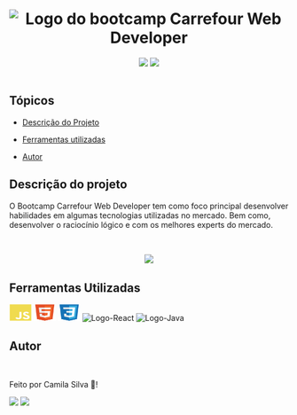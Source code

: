 

<h1 align="center">
  
  <img height="400px" src="https://hermes.digitalinnovation.one/tracks/c157ff82-82fa-4ede-a5e0-56d1b41c385e.png" alt="Logo do bootcamp Carrefour Web Developer">
</h1>

<div align="center">
  <img src="https://img.shields.io/badge/License-MIT-red">
  <img src="https://img.shields.io/badge/Status-Em%20desenvolvimento-informational">
</div>
<br>

<div>
  
  <h2>Tópicos</h2>

- [Descrição do Projeto](#descrição-do-projeto)

- [Ferramentas utilizadas](#ferramentas-utilizadas)

- [Autor](#autor)
  
</div>

<div>
  <h2>Descrição do projeto</h2>
  <p>O Bootcamp Carrefour Web Developer tem como foco principal desenvolver habilidades em algumas tecnologias utilizadas no mercado. Bem como, desenvolver o raciocínio lógico e com os melhores experts do mercado.</p>
   <br>  
  <p align="center" ><img height="400px" src="https://kbase.com.br/novo/wp-content/uploads/2019/05/desenvolvimento-mobile1.jpg"></p>
</div>


<div>
  <h2>Ferramentas Utilizadas</h2>
    <img alt="Logo-Js" height="30" width="40" src="https://raw.githubusercontent.com/devicons/devicon/master/icons/javascript/javascript-plain.svg">
    <img  alt="Logo-HTML" height="30" width="40" src="https://raw.githubusercontent.com/devicons/devicon/master/icons/html5/html5-original.svg">
    <img  alt="Logo-CSS" height="30" width="40" src="https://raw.githubusercontent.com/devicons/devicon/master/icons/css3/css3-original.svg">
    <img alt="Logo-React" height="30" width="40"src="https://cdn.jsdelivr.net/gh/devicons/devicon/icons/react/react-original.svg"> 
   <img alt="Logo-Java" height="40" width="40" src="https://cdn.jsdelivr.net/gh/devicons/devicon/icons/java/java-original.svg"> 
</div>

<div>
  <h2>Autor</h2>
  <img border-radius="50%" src="https://media-exp1.licdn.com/dms/image/C4D03AQE_-h4ESFKeww/profile-displayphoto-shrink_200_200/0/1646939930529?e=1655337600&v=beta&t=RHeY_7gbyD7Z1qbmwUwDMxnpvdGtf-38idJV3QsPCT0" width="100px" alt=""/>
  <p>Feito por Camila Silva 🚀!</p>
  <a href = "mailto:cf.silv466@gmail.com"><img src="https://img.shields.io/badge/-Gmail-%23333?style=for-the-badge&logo=gmail&logoColor=white" target="_blank"></a>
  <a href="https://www.linkedin.com/in/camila-silva-2064681b5/" target="_blank"><img src="https://img.shields.io/badge/-LinkedIn-%230077B5?style=for-the-badge&logo=linkedin&logoColor=white" target="_blank"></a> 
</div>
